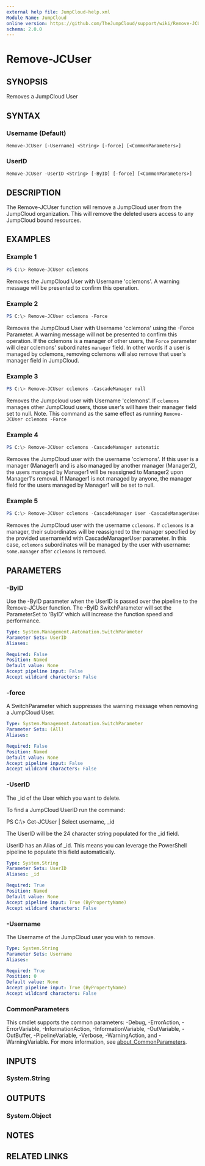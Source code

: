 ```yaml
---
external help file: JumpCloud-help.xml
Module Name: JumpCloud
online version: https://github.com/TheJumpCloud/support/wiki/Remove-JCUser
schema: 2.0.0
---
```


# Remove-JCUser

## SYNOPSIS
Removes a JumpCloud User

## SYNTAX

### Username (Default)
```
Remove-JCUser [-Username] <String> [-force] [<CommonParameters>]
```

### UserID
```
Remove-JCUser -UserID <String> [-ByID] [-force] [<CommonParameters>]
```

## DESCRIPTION
The Remove-JCUser function will remove a JumpCloud user from the JumpCloud organization. This will remove the deleted users access to any JumpCloud bound resources.

## EXAMPLES

### Example 1
```powershell
PS C:\> Remove-JCUser cclemons
```

Removes the JumpCloud User with Username 'cclemons'. A warning message will be presented to confirm this operation.

### Example 2
```powershell
PS C:\> Remove-JCUser cclemons -Force
```

Removes the JumpCloud User with Username 'cclemons' using the -Force Parameter. A warning message will not be presented to confirm this operation.
If the cclemons is a manager of other users, the `Force` parameter will clear cclemons' subordinates `manager` field. In other words if a user is managed by cclemons, removing cclemons will also remove that user's manager field in JumpCloud.


### Example 3
```powershell
PS C:\> Remove-JCUser cclemons -CascadeManager null
```

Removes the Jumpcloud user with Username 'cclemons'. If `cclemons` manages other JumpCloud users, those user's will have their manager field set to null. Note. This command as the same effect as running `Remove-JCUser cclemons -Force`


### Example 4
```powershell
PS C:\> Remove-JCUser cclemons -CascadeManager automatic
```

Removes the JumpCloud user with the username 'cclemons'. If this user is a manager (Manager1) and is also managed by another manager (Manager2), the users managed by Manager1 will be reassigned to Manager2 upon Manager1's removal. If Manager1 is not managed by anyone, the manager field for the users managed by Manager1 will be set to null.

### Example 5
```powershell
PS C:\> Remove-JCUser cclemons -CascadeManager User -CascadeManagerUser some.manager
```

Removes the JumpCloud user with the username `cclemons`. If `cclemons` is a manager, their subordinates will be reassigned to the manager specified by the provided username/id with CascadeManagerUser parameter. In this case, `cclemons` subordinates will be managed by the user with username: `some.manager` after `cclemons` is removed.

## PARAMETERS

### -ByID
Use the -ByID parameter when the UserID is passed over the pipeline to the Remove-JCUser function.
The -ByID SwitchParameter will set the ParameterSet to 'ByID' which will increase the function speed and performance.

```yaml
Type: System.Management.Automation.SwitchParameter
Parameter Sets: UserID
Aliases:

Required: False
Position: Named
Default value: None
Accept pipeline input: False
Accept wildcard characters: False
```

### -force
A SwitchParameter which suppresses the warning message when removing a JumpCloud User.

```yaml
Type: System.Management.Automation.SwitchParameter
Parameter Sets: (All)
Aliases:

Required: False
Position: Named
Default value: None
Accept pipeline input: False
Accept wildcard characters: False
```

### -UserID
The _id of the User which you want to delete.

To find a JumpCloud UserID run the command:

PS C:\\\> Get-JCUser | Select username, _id

The UserID will be the 24 character string populated for the _id field.

UserID has an Alias of _id.
This means you can leverage the PowerShell pipeline to populate this field automatically.

```yaml
Type: System.String
Parameter Sets: UserID
Aliases: _id

Required: True
Position: Named
Default value: None
Accept pipeline input: True (ByPropertyName)
Accept wildcard characters: False
```

### -Username
The Username of the JumpCloud user you wish to remove.

```yaml
Type: System.String
Parameter Sets: Username
Aliases:

Required: True
Position: 0
Default value: None
Accept pipeline input: True (ByPropertyName)
Accept wildcard characters: False
```

### CommonParameters
This cmdlet supports the common parameters: -Debug, -ErrorAction, -ErrorVariable, -InformationAction, -InformationVariable, -OutVariable, -OutBuffer, -PipelineVariable, -Verbose, -WarningAction, and -WarningVariable. For more information, see [about_CommonParameters](http://go.microsoft.com/fwlink/?LinkID=113216).

## INPUTS

### System.String
## OUTPUTS

### System.Object
## NOTES

## RELATED LINKS

